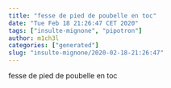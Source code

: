 ```yaml
---
title: "fesse de pied de poubelle en toc"
date: "Tue Feb 18 21:26:47 CET 2020"
tags: ["insulte-mignone", "pipotron"]
author: m1ch3l
categories: ["generated"]
slug: "insulte-mignone/2020-02-18-21:26:47"
---
```


fesse de pied de poubelle en toc

